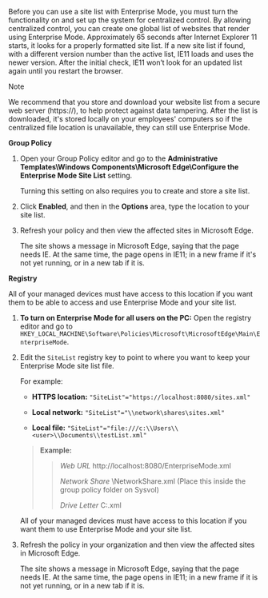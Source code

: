Before you can use a site list with Enterprise Mode, you must turn the functionality on and set up the system for centralized control. By allowing
centralized control, you can create one global list of websites that render using Enterprise Mode. Approximately 65 seconds after Internet Explorer 11 starts, it looks for a properly formatted site list. If a new site list if found, with a different version number than the active list, IE11 loads and uses the newer version. After the initial check, IE11 won’t look for an updated list again until you restart the browser.

>[!NOTE] 
>We recommend that you store and download your website list from a secure web server (https://), to help protect against data tampering. After the list is downloaded, it's stored locally on your employees' computers so if the centralized file location is unavailable, they can still use Enterprise Mode.

**Group Policy**

1.  Open your Group Policy editor and go to the **Administrative Templates\\Windows Components\\Microsoft Edge\\Configure the Enterprise Mode     Site List** setting.<p>Turning this setting on also requires you to create and store a site list.

<!-- 
    ![Local Group Policy Editor for using a site list](../edge/images/config-enterprise-site-list.png)
-->

2.  Click **Enabled**, and then in the **Options** area, type the location to your site list.

3.  Refresh your policy and then view the affected sites in Microsoft Edge.<p>The site shows a message in Microsoft Edge, saying that the page needs IE. At the same time, the page opens in IE11; in a new frame if it's not yet running, or in a new tab if it is.

**Registry**

All of your managed devices must have access to this location if you want them to be able to access and use Enterprise Mode and your site list.

1.  **To turn on Enterprise Mode for all users on the PC:** Open the registry editor and go to     `HKEY_LOCAL_MACHINE\Software\Policies\Microsoft\MicrosoftEdge\Main\EnterpriseMode`.

2.  Edit the `SiteList` registry key to point to where you want to keep your Enterprise Mode site list file.<p>For example:
    <!--
    ![Enterprise mode with site list in the registry](../edge/images/enterprise-mode-value-data.png) -->

    -   **HTTPS location:** `"SiteList"="https://localhost:8080/sites.xml"`

    -   **Local network:** `"SiteList"="\\network\shares\sites.xml"`

    -   **Local file:**   `"SiteList"="file:///c:\\Users\\<user>\\Documents\\testList.xml"`

    >   **Example:**  
    >>  _Web URL_ http://localhost:8080/EnterpriseMode.xml
    >>
    >>   _Network Share_ \\NetworkShare.xml (Place this inside the group policy folder on Sysvol)
    >>
    >>   _Drive Letter_ C:.xml

    All of your managed devices must have access to this location if you want them to use Enterprise Mode and your site list.

3.  Refresh the policy in your organization and then view the affected sites in
    Microsoft Edge.<p>The site shows a message in Microsoft Edge, saying that the page needs IE.
    At the same time, the page opens in IE11; in a new frame if it is not yet
    running, or in a new tab if it is.
